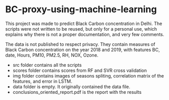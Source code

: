 # BC-proxy-using-machine-learning
This project was made to predict Black Carbon concentration in Delhi. 
The scripts were not written to be reused, but only for a personal use, which explains why there is not a proper documentation, and very few comments.  

The data is not published to respect privacy. They contain measures of Black Carbon concentration on the year 2018 and 2019, with features BC, date, Hours, PM10, PM2.5, RH, NOX, Ozone.  

* src folder contains all the scripts
* scores folder contains scores from RF and SVR cross validation
* img folder contains images of seasons spliting, correlation matrix of the features, and error in LSTM. 
* data folder is empty. It originally contained the data file. 
* conclusions_oriented_report.pdf is the report with the results
